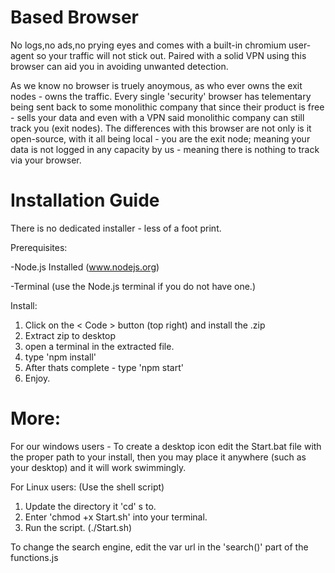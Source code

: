 # Based Browser

No logs,no ads,no prying eyes and comes with a built-in chromium user-agent so your traffic will not stick out. Paired with a solid VPN using this browser can aid you in avoiding unwanted detection.

As we know no browser is truely anoymous, as who ever owns the exit nodes - owns the traffic. Every single 'security' browser has telementary being sent back to some monolithic company that since their product is free - sells your data and even with a VPN said monolithic company can still track you (exit nodes). The differences with this browser are not only is it open-source, with it all being local - you are the exit node; meaning your data is not logged in any capacity by us - meaning there is nothing to track via your browser.
# Installation Guide

There is no dedicated installer - less of a foot print.

Prerequisites:

-Node.js Installed (www.nodejs.org)

-Terminal (use the Node.js terminal if you do not have one.)

Install:
1. Click on the < Code > button (top right) and install the .zip
2. Extract zip to desktop
3. open a terminal in the extracted file.
4. type 'npm install'
5. After thats complete - type 'npm start'
6. Enjoy.


# More:
For our windows users - To create a desktop icon edit the Start.bat file with the proper path to your install, then you may place it anywhere (such as your desktop) and it will work swimmingly.

For Linux users: (Use the shell script)
1. Update the directory it 'cd' s to.
2. Enter 'chmod +x Start.sh' into your terminal.
3. Run the script. (./Start.sh)

To change the search engine, edit the var url in the 'search()' part of the functions.js
